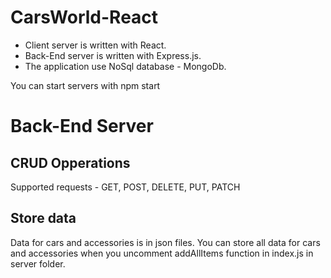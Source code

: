# CarsWorld-React

- Client server is written with React.
- Back-End server is written with Express.js.
- The application use NoSql database - MongoDb.

<p>You can start servers with npm start</p>

<h1>Back-End Server</h2>
 <h2>CRUD Opperations</h2>
 Supported requests - GET, POST, DELETE, PUT, PATCH
 <h2>Store data</h2>
 Data for cars and accessories is in json files.
 You can store all data for cars and accessories when you uncomment addAllItems function in index.js in server folder.
